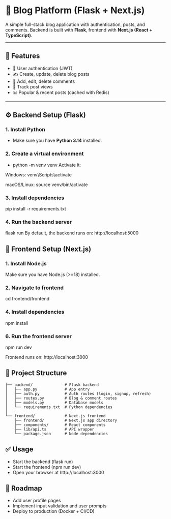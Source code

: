 # 📝 Blog Platform (Flask + Next.js)

A simple full-stack blog application with authentication, posts, and comments.
Backend is built with **Flask**, frontend with **Next.js (React + TypeScript)**.

---

## 🚀 Features
- 🔐 User authentication (JWT)
- ✍️ Create, update, delete blog posts
- 💬 Add, edit, delete comments
- 👀 Track post views
- 📊 Popular & recent posts (cached with Redis)

---

## ⚙️ Backend Setup (Flask)

### 1. Install Python
- Make sure you have **Python 3.14** installed.

### 2. Create a virtual environment
- python -m venv venv
Activate it:

Windows:
venv\Scripts\activate

macOS/Linux:
source venv/bin/activate

### 3. Install dependencies

pip install -r requirements.txt

### 4. Run the backend server
flask run
By default, the backend runs on:
http://localhost:5000

## 🎨 Frontend Setup (Next.js)
### 1. Install Node.js
Make sure you have Node.js (>=18) installed.

### 2. Navigate to frontend
cd frontend/frontend

### 4. Install dependencies
npm install

### 6. Run the frontend server
npm run dev

Frontend runs on:
http://localhost:3000

## 📂 Project Structure
```
├── backend/              # Flask backend
│   ├── app.py            # App entry
│   ├── auth.py           # Auth routes (login, signup, refresh)
│   ├── routes.py         # Blog & comment routes
│   ├── models.py         # Database models
│   └── requirements.txt  # Python dependencies
│
└── frontend/             # Next.js frontend
    ├── frontend/         # Next.js app directory
    ├── components/       # React components
    ├── lib/api.ts        # API wrapper
    └── package.json      # Node dependencies
```
## ✅ Usage
- Start the backend (flask run)
- Start the frontend (npm run dev)
- Open your browser at http://localhost:3000

## 🔮 Roadmap
- Add user profile pages
- Implement input validation and user prompts
- Deploy to production (Docker + CI/CD)
